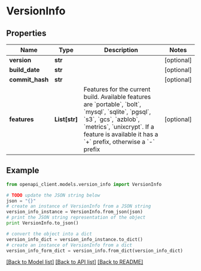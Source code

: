 # VersionInfo


## Properties
Name | Type | Description | Notes
------------ | ------------- | ------------- | -------------
**version** | **str** |  | [optional]
**build_date** | **str** |  | [optional]
**commit_hash** | **str** |  | [optional]
**features** | **List[str]** | Features for the current build. Available features are &#x60;portable&#x60;, &#x60;bolt&#x60;, &#x60;mysql&#x60;, &#x60;sqlite&#x60;, &#x60;pgsql&#x60;, &#x60;s3&#x60;, &#x60;gcs&#x60;, &#x60;azblob&#x60;, &#x60;metrics&#x60;, &#x60;unixcrypt&#x60;. If a feature is available it has a &#x60;+&#x60; prefix, otherwise a &#x60;-&#x60; prefix | [optional]

## Example

```python
from openapi_client.models.version_info import VersionInfo

# TODO update the JSON string below
json = "{}"
# create an instance of VersionInfo from a JSON string
version_info_instance = VersionInfo.from_json(json)
# print the JSON string representation of the object
print VersionInfo.to_json()

# convert the object into a dict
version_info_dict = version_info_instance.to_dict()
# create an instance of VersionInfo from a dict
version_info_form_dict = version_info.from_dict(version_info_dict)
```
[[Back to Model list]](../README.md#documentation-for-models) [[Back to API list]](../README.md#documentation-for-api-endpoints) [[Back to README]](../README.md)
